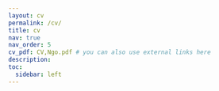 ```yaml
---
layout: cv
permalink: /cv/
title: cv
nav: true
nav_order: 5
cv_pdf: CV,Ngo.pdf # you can also use external links here
description: 
toc:
  sidebar: left
---
```

